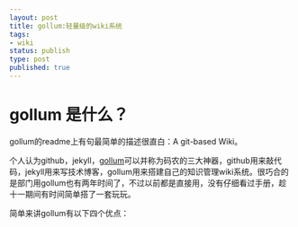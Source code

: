 ```yaml
--- 
layout: post
title: gollum:轻量级的wiki系统
tags: 
- wiki
status: publish
type: post
published: true
---
```


# gollum 是什么？

gollum的readme上有句最简单的描述很直白：A git-based Wiki。

个人认为github，jekyll，[gollum](https://github.com/gollum/gollum)可以并称为码农的三大神器，github用来敲代码，jekyll用来写技术博客，gollum用来搭建自己的知识管理wiki系统。很巧合的是部门用gollum也有两年时间了，不过以前都是直接用，没有仔细看过手册，趁十一期间有时间简单搭了一套玩玩。

简单来讲gollum有以下四个优点：